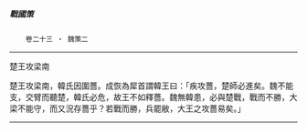

##### 戰國策
　　`卷二十三 ‧ 魏策二`

* * *

楚王攻梁南

楚王攻梁南，韓氏因圍薔。成恢為犀首謂韓王曰：「疾攻薔，楚師必進矣。魏不能支，交臂而聽楚，韓氏必危，故王不如釋薔。魏無韓患，必與楚戰，戰而不勝，大梁不能守，而又況存薔乎？若戰而勝，兵罷敝，大王之攻薔易矣。」

* * *

